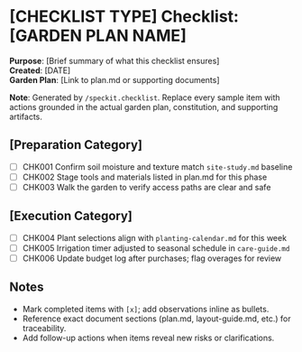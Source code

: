 # [CHECKLIST TYPE] Checklist: [GARDEN PLAN NAME]

**Purpose**: [Brief summary of what this checklist ensures]  
**Created**: [DATE]  
**Garden Plan**: [Link to plan.md or supporting documents]

**Note**: Generated by `/speckit.checklist`. Replace every sample item with actions grounded in the actual garden plan, constitution, and supporting artifacts.

<!--
  ============================================================================
  The sample sections below illustrate structure only.
  Tailor categories to the gardener’s request (e.g., "Pre-Planting Inspection",
  "Spring Planting Day", "Monthly Care Review").
  ============================================================================
-->

## [Preparation Category]

- [ ] CHK001 Confirm soil moisture and texture match `site-study.md` baseline
- [ ] CHK002 Stage tools and materials listed in plan.md for this phase
- [ ] CHK003 Walk the garden to verify access paths are clear and safe

## [Execution Category]

- [ ] CHK004 Plant selections align with `planting-calendar.md` for this week
- [ ] CHK005 Irrigation timer adjusted to seasonal schedule in `care-guide.md`
- [ ] CHK006 Update budget log after purchases; flag overages for review

## Notes

- Mark completed items with `[x]`; add observations inline as bullets.
- Reference exact document sections (plan.md, layout-guide.md, etc.) for traceability.
- Add follow-up actions when items reveal new risks or clarifications.

